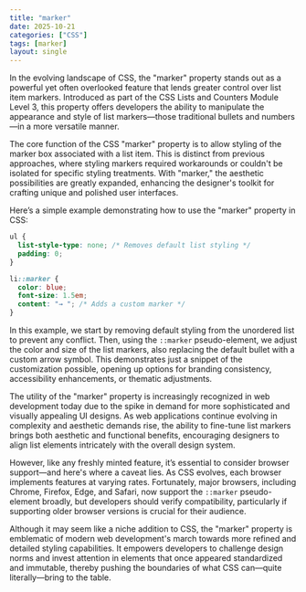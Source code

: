 ```yaml
---
title: "marker"
date: 2025-10-21
categories: ["CSS"]
tags: [marker]
layout: single
---
```


In the evolving landscape of CSS, the "marker" property stands out as a powerful yet often overlooked feature that lends greater control over list item markers. Introduced as part of the CSS Lists and Counters Module Level 3, this property offers developers the ability to manipulate the appearance and style of list markers—those traditional bullets and numbers—in a more versatile manner.

The core function of the CSS "marker" property is to allow styling of the marker box associated with a list item. This is distinct from previous approaches, where styling markers required workarounds or couldn't be isolated for specific styling treatments. With "marker," the aesthetic possibilities are greatly expanded, enhancing the designer's toolkit for crafting unique and polished user interfaces.

Here’s a simple example demonstrating how to use the "marker" property in CSS:

```css
ul {
  list-style-type: none; /* Removes default list styling */
  padding: 0;
}

li::marker {
  color: blue;
  font-size: 1.5em;
  content: "→ "; /* Adds a custom marker */
}
```

In this example, we start by removing default styling from the unordered list to prevent any conflict. Then, using the `::marker` pseudo-element, we adjust the color and size of the list markers, also replacing the default bullet with a custom arrow symbol. This demonstrates just a snippet of the customization possible, opening up options for branding consistency, accessibility enhancements, or thematic adjustments.

The utility of the "marker" property is increasingly recognized in web development today due to the spike in demand for more sophisticated and visually appealing UI designs. As web applications continue evolving in complexity and aesthetic demands rise, the ability to fine-tune list markers brings both aesthetic and functional benefits, encouraging designers to align list elements intricately with the overall design system.

However, like any freshly minted feature, it’s essential to consider browser support—and here's where a caveat lies. As CSS evolves, each browser implements features at varying rates. Fortunately, major browsers, including Chrome, Firefox, Edge, and Safari, now support the `::marker` pseudo-element broadly, but developers should verify compatibility, particularly if supporting older browser versions is crucial for their audience.

Although it may seem like a niche addition to CSS, the "marker" property is emblematic of modern web development's march towards more refined and detailed styling capabilities. It empowers developers to challenge design norms and invest attention in elements that once appeared standardized and immutable, thereby pushing the boundaries of what CSS can—quite literally—bring to the table.
